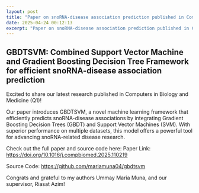 ```yaml
---
layout: post
title: "Paper on snoRNA-disease association prediction published in Computers in Biology and Medicine!"
date: 2025-04-24 00:12:13
excerpt: "Paper on snoRNA-disease association prediction published in Computers in Biology and Medicine!"
---
```

## GBDTSVM: Combined Support Vector Machine and Gradient Boosting Decision Tree Framework for efficient snoRNA-disease association prediction

Excited to share our latest research published in Computers in Biology and Medicine (Q1)! 

Our paper introduces GBDTSVM, a novel machine learning framework that efficiently predicts snoRNA-disease associations by integrating Gradient Boosting Decision Trees (GBDT) and Support Vector Machines (SVM). With superior performance on multiple datasets, this model offers a powerful tool for advancing snoRNA-related disease research.

Check out the full paper and source code here: 
Paper Link: https://doi.org/10.1016/j.compbiomed.2025.110219

Source Code: https://github.com/mariamuna04/gbdtsvm

Congrats and grateful to my authors Ummay Maria Muna, and our supervisor, Riasat Azim! 